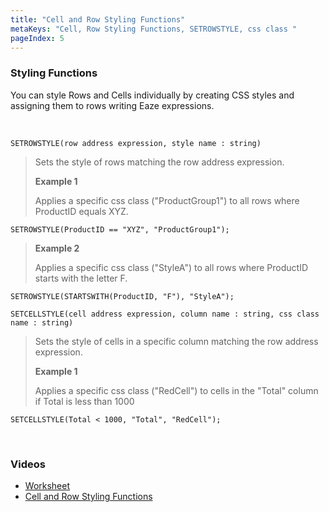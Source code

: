 ```yaml
---
title: "Cell and Row Styling Functions"
metaKeys: "Cell, Row Styling Functions, SETROWSTYLE, css class "
pageIndex: 5
---
```


### Styling Functions

You can style Rows and Cells individually by creating CSS styles and assigning them to rows writing Eaze expressions.

<br/>

``SETROWSTYLE(row address expression, style name : string)``
>Sets the style of rows matching the row address expression. 
>
>**Example 1** 
>
>Applies a specific css class ("ProductGroup1") to all rows where ProductID equals XYZ. 
```
SETROWSTYLE(ProductID == "XYZ", "ProductGroup1"); 
```

>**Example 2** 
>
>Applies a specific css class ("StyleA") to all rows where ProductID starts with the letter F. 
```
SETROWSTYLE(STARTSWITH(ProductID, "F"), "StyleA");
```

``SETCELLSTYLE(cell address expression, column name : string, css class name : string)`` 

>Sets the style of cells in a specific column matching the row address expression. 
>
>**Example 1** 
>
>Applies a specific css class ("RedCell") to cells in the "Total" column if Total is less than 1000 
```
SETCELLSTYLE(Total < 1000, "Total", "RedCell"); 
```

<br/>

### Videos
* [Worksheet](../../../videos/worksheet.md)
* [Cell and Row Styling Functions](https://profitbasedocs.blob.core.windows.net/videos/Worksheet%20-%20Cell%20and%20Row%20Styling%20Functions.mp4)